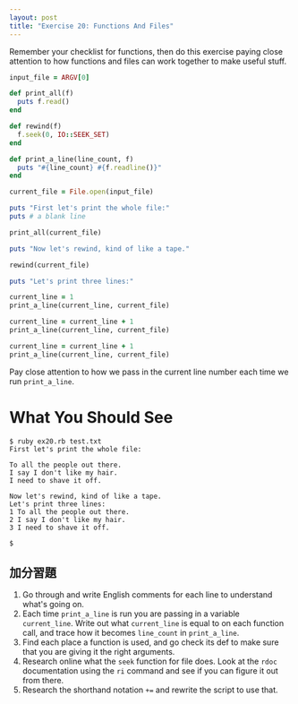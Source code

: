 ```yaml
---
layout: post
title: "Exercise 20: Functions And Files"
---
```


Remember your checklist for functions, then do this exercise paying close attention to how functions and files can work together to make useful stuff.

```ruby
input_file = ARGV[0]

def print_all(f)
  puts f.read()
end

def rewind(f)
  f.seek(0, IO::SEEK_SET)
end

def print_a_line(line_count, f)
  puts "#{line_count} #{f.readline()}"
end

current_file = File.open(input_file)

puts "First let's print the whole file:"
puts # a blank line

print_all(current_file)

puts "Now let's rewind, kind of like a tape."

rewind(current_file)

puts "Let's print three lines:"

current_line = 1
print_a_line(current_line, current_file)

current_line = current_line + 1
print_a_line(current_line, current_file)

current_line = current_line + 1
print_a_line(current_line, current_file)
```

Pay close attention to how we pass in the current line number each time we run `print_a_line`.

# What You Should See
    $ ruby ex20.rb test.txt
    First let's print the whole file:
    
    To all the people out there.
    I say I don't like my hair.
    I need to shave it off.
    
    Now let's rewind, kind of like a tape.
    Let's print three lines:
    1 To all the people out there.
    2 I say I don't like my hair.
    3 I need to shave it off.
    
    $

## 加分習題
1. Go through and write English comments for each line to understand what's going on.
2. Each time `print_a_line` is run you are passing in a variable `current_line`. Write out what `current_line` is equal to on each function call, and trace how it becomes `line_count` in `print_a_line`.
3. Find each place a function is used, and go check its def to make sure that you are giving it the right arguments.
4. Research online what the `seek` function for file does. Look at the `rdoc` documentation using the `ri` command and see if you can figure it out from there.
5. Research the shorthand notation `+=` and rewrite the script to use that.
